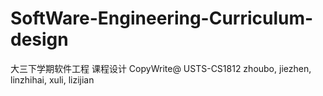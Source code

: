 # SoftWare-Engineering-Curriculum-design
大三下学期软件工程 课程设计
CopyWrite@ USTS-CS1812 zhoubo, jiezhen, linzhihai, xuli, lizijian
